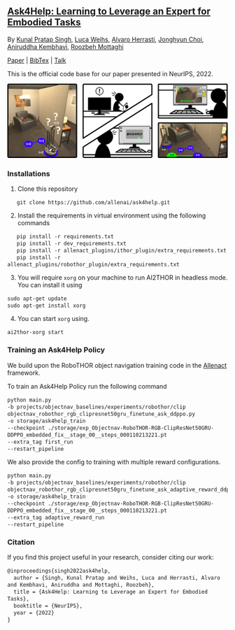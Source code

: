 ## [Ask4Help: Learning to Leverage an Expert for Embodied Tasks]()

By [Kunal Pratap Singh](https://kunalmessi10.github.io/), [Luca Weihs](https://lucaweihs.github.io/), [Alvaro Herrasti](https://scholar.google.com/citations?user=89Knd5YAAAAJ&hl=en), [Jonghyun Choi](https://ppolon.github.io/), [Aniruddha Kembhavi](https://anikem.github.io/), [Roozbeh Mottaghi](https://roozbehm.info/)

[Paper]() | [BibTex](#citation) | [Talk](https://recorder-v3.slideslive.com/?share=75288&s=b604cd5a-0b22-4f7b-b4bc-1b5779be827b)


This is the official code base for our paper presented in NeurIPS, 2022.

![](docs/img/Ask4Help.png)

### Installations

1. Clone this repository

```
   git clone https://github.com/allenai/ask4help.git
```
2. Install the requirements in virtual environment using the following commands
```
   pip install -r requirements.txt
   pip install -r dev_requirements.txt
   pip install -r allenact_plugins/ithor_plugin/extra_requirements.txt
   pip install -r allenact_plugins/robothor_plugin/extra_requirements.txt
```

3. You will require `xorg` on your machine to run AI2THOR in headless mode. You can install it using
```
sudo apt-get update
sudo apt-get install xorg
```
 
4.  You can start `xorg` using. 

```
ai2thor-xorg start
```

### Training an Ask4Help Policy
We build upon the RoboTHOR object navigation training code in the [Allenact](https://allenact.org/) framework. 

To train an Ask4Help Policy run the following command

```
python main.py 
-b projects/objectnav_baselines/experiments/robothor/clip
objectnav_robothor_rgb_clipresnet50gru_finetune_ask_ddppo.py 
-o storage/ask4help_train 
--checkpoint ./storage/exp_Objectnav-RoboTHOR-RGB-ClipResNet50GRU-DDPPO_embedded_fix__stage_00__steps_000110213221.pt 
--extra_tag first_run 
--restart_pipeline
```

We also provide the config to training with multiple reward configurations. 

```
python main.py 
-b projects/objectnav_baselines/experiments/robothor/clip
objectnav_robothor_rgb_clipresnet50gru_finetune_ask_adaptive_reward_ddppo.py 
-o storage/ask4help_train 
--checkpoint ./storage/exp_Objectnav-RoboTHOR-RGB-ClipResNet50GRU-DDPPO_embedded_fix__stage_00__steps_000110213221.pt 
--extra_tag adaptive_reward_run 
--restart_pipeline
```

### Citation
If you find this project useful in your research, consider citing our work:

```
@inproceedings{singh2022ask4help,
  author = {Singh, Kunal Pratap and Weihs, Luca and Herrasti, Alvaro and Kembhavi, Aniruddha and Mottaghi, Roozbeh},
  title = {Ask4Help: Learning to Leverage an Expert for Embodied Tasks},
  booktitle = {NeurIPS},	    
  year = {2022}
}
```










 

